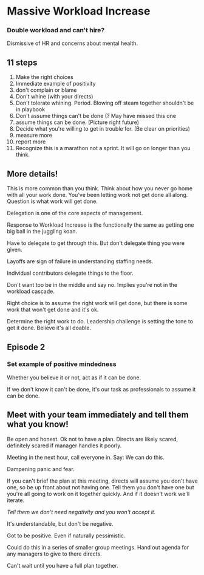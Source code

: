 # Massive Workload Increase

### Double workload and can't hire?

Dismissive of HR and concerns about mental health.

## 11 steps

1) Make the right choices 
2) Immediate example of positivity
3) don't complain or blame
4) Don't whine (with your directs)
5) Don't tolerate whining. Period.
   Blowing off steam together shouldn't be in playbook
6) Don't assume things can't be done (? May have missed this one
7) assume things can be done. (Picture right future)
8) Decide what you're willing to get in trouble for. (Be clear on priorities)
9) measure more
10) report more
11) Recognize this is a marathon not a sprint. It will go on longer than you think. 

## More details! 

This is more common than you think. Think about how you never go home with all your work done. You've been letting work not get done all along. Question is what work will get done. 

Delegation is one of the core aspects of management. 

Response to Workload Increase is the functionally the same as getting one big ball in the juggling koan.

Have to delegate to get through this. But don't delegate thing you were given.

Layoffs are sign of failure in understanding staffing needs.

Individual contributors delegate things to the floor.

Don't want too be in the middle and say no. Implies you're not in the workload cascade. 

Right choice is to assume the right work will get done, but there is some work that won't get done and it's ok.

Determine the right work to do. Leadership challenge is setting the tone to get it done. Believe it's all doable. 

## Episode 2

### Set example of positive mindedness

Whether you believe it or not, act as if it can be done. 

If we don't know it can't be done, it's our task as professionals to assume it can be done. 

## Meet with your team immediately and tell them what you know!

Be open and honest. Ok not to have a plan. Directs are likely scared, definitely scared if manager handles it poorly. 

Meeting in the next hour, call everyone in. Say: We can do this. 

Dampening panic and fear. 

If you can't brief the plan at this meeting, directs will assume you don't have one, so be up front about not having one. Tell them you don't have one but you're all going to work on it together quickly. And if it doesn't work we'll iterate. 

*Tell them we don't need negativity and you won't accept it.*

It's understandable, but don't be negative.

Got to be positive. Even if naturally pessimistic. 

Could do this in a series of smaller group meetings. Hand out agenda for any managers to give to there directs. 

Can't wait until you have a full plan together. 



